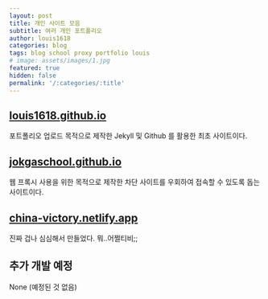 ```yaml
---
layout: post
title: 개인 사이트 모음
subtitle: 여러 개인 포트폴리오
author: louis1618
categories: blog
tags: blog school proxy portfolio louis
# image: assets/images/1.jpg
featured: true
hidden: false
permalink: '/:categories/:title'
---
```


## [louis1618.github.io](https://louis1618.github.io)

포트폴리오 업로드 목적으로 제작한 Jekyll 및 Github 를 활용한 최초 사이트이다.

## [jokgaschool.github.io](https://jokgaschool.github.io)

웹 프록시 사용을 위한 목적으로 제작한 차단 사이트를 우회하여 접속할 수 있도록 돕는 사이트이다.

## [china-victory.netlify.app](https://china-victory.netlify.app/)

진짜 겁나 심심해서 만들었다. 뭐..어쩔티비;;

## 추가 개발 예정

None (예정된 것 없음)
